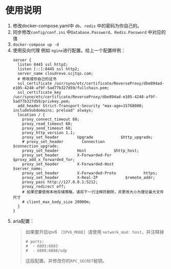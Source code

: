 # 使用说明

1. 修改docker-compose.yaml中 `db`、`redis` 中的密码为你自己的。
2. 同步修改`config/conf.ini` 中`Database.Password`、`Redis.Password` 中对应的值
3. `docker-compose up -d`
4. 使用反向代理 例如 `nginx`进行配置。给上一个配置样例：
    ```nginx
    server {
      listen 8445 ssl http2;
      listen [::]:8445 ssl http2;
      server_name cloudreve.scjtqs.com;
      # 修改成你自己的证书
      ssl_certificate /usr/syno/etc/certificate/ReverseProxy/dbe894ad-e105-4248-af9f-5ad77b327d59/fullchain.pem;
      ssl_certificate_key /usr/syno/etc/certificate/ReverseProxy/dbe894ad-e105-4248-af9f-5ad77b327d59/privkey.pem;
      add_header Strict-Transport-Security "max-age=15768000; includeSubdomains; preload" always;
      location / {
        proxy_connect_timeout 60;
        proxy_read_timeout 60;
        proxy_send_timeout 60;
        proxy_http_version 1.1;
        proxy_set_header        Upgrade            $http_upgrade;
        # proxy_set_header        Connection            $connection_upgrade;
        proxy_set_header        Host            $http_host;
        proxy_set_header        X-Forwarded-For            $proxy_add_x_forwarded_for;
        proxy_set_header        X-Forwarded-Host            $server_name;
        proxy_set_header        X-Forwarded-Proto            https;
        proxy_set_header        X-Real-IP            $remote_addr;
        proxy_pass http://127.0.0.1:5212;
        proxy_redirect off;
        # 如果您要使用本地存储策略，请将下一行注释符删除，并更改大小为理论最大文件尺寸
        # client_max_body_size 20000m;
      }
    }
    ```
5. aria配置：
   > 如果要开启ipv6 （`IPV6_MODE`）请使用 `network_mod: host`，并注释掉 
   > ```
   > # ports:
   > #  - 6803:6803
   > #  - 6888:6888/udp   
   > ```
   > 这段配置。并修改你的`RPC_SECRET`秘钥。
